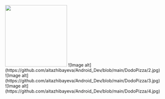 <img src="[http://url.to/image.png](https://github.com/aitazhibayeva/Android_Dev/blob/main/DodoPizza/1.jpg)" width="200" height="200">
![Image alt](https://github.com/aitazhibayeva/Android_Dev/blob/main/DodoPizza/2.jpg)
![Image alt](https://github.com/aitazhibayeva/Android_Dev/blob/main/DodoPizza/3.jpg)
![Image alt](https://github.com/aitazhibayeva/Android_Dev/blob/main/DodoPizza/4.jpg)

